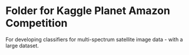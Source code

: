# Folder for Kaggle Planet Amazon Competition

For developing classifiers for multi-spectrum satellite image data - with a large dataset.
